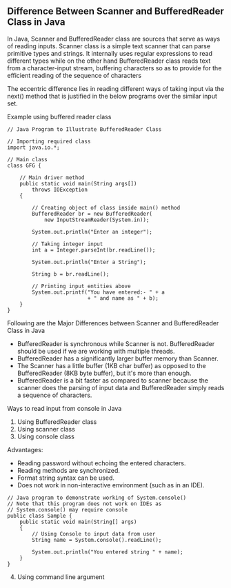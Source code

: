 ## Difference Between Scanner and BufferedReader Class in Java

In Java, Scanner and BufferedReader class are sources that serve as ways of reading inputs. Scanner class is a simple text scanner that can parse primitive types and strings. It internally uses regular expressions to read different types while on the other hand BufferedReader class reads text from a character-input stream, buffering characters so as to provide for the efficient reading of the sequence of characters

The eccentric difference lies in reading different ways of taking input via the next() method that is justified in the below programs over the similar input set.

Example using buffered reader class
```
// Java Program to Illustrate BufferedReader Class

// Importing required class
import java.io.*;

// Main class
class GFG {

    // Main driver method
    public static void main(String args[])
        throws IOException
    {

        // Creating object of class inside main() method
        BufferedReader br = new BufferedReader(
            new InputStreamReader(System.in));

        System.out.println("Enter an integer");

        // Taking integer input
        int a = Integer.parseInt(br.readLine());

        System.out.println("Enter a String");

        String b = br.readLine();

        // Printing input entities above
        System.out.printf("You have entered:- " + a
                          + " and name as " + b);
    }
}
```

Following are the Major Differences between Scanner and BufferedReader Class in Java
 - BufferedReader is synchronous while Scanner is not. BufferedReader should be used if we are working with multiple threads.
 - BufferedReader has a significantly larger buffer memory than Scanner.
 - The Scanner has a little buffer (1KB char buffer) as opposed to the BufferedReader (8KB byte buffer), but it's more than enough.
 - BufferedReader is a bit faster as compared to scanner because the scanner does the parsing of input data and BufferedReader simply reads a sequence of characters.

Ways to read input from console in Java
1. Using BufferedReader class
2. Using scanner class
3. Using console class

Advantages:
 - Reading password without echoing the entered characters.
 - Reading methods are synchronized.
 - Format string syntax can be used.
 - Does not work in non-interactive environment (such as in an IDE).
```
// Java program to demonstrate working of System.console()
// Note that this program does not work on IDEs as
// System.console() may require console
public class Sample {
    public static void main(String[] args)
    {
        // Using Console to input data from user
        String name = System.console().readLine();

        System.out.println("You entered string " + name);
    }
}
```

4. Using command line argument
